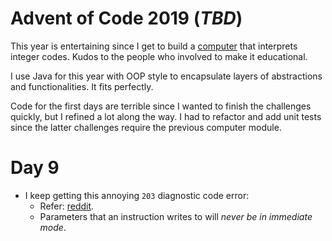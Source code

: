 # Advent of Code 2019  (*TBD*)

This year is entertaining since I get to build a [computer](https://adventofcode.com/2019/day/2) that interprets integer codes.
Kudos to the people who involved to make it educational.

I use Java for this year with OOP style to encapsulate layers of abstractions and functionalities. It fits perfectly.

Code for the first days are terrible since I wanted to finish the challenges quickly, but I refined a lot along the way.
I had to refactor and add unit tests since the latter challenges require the previous computer module.


# Day 9

+ I keep getting this annoying `203` diagnostic code error:
  - Refer: [reddit](https://www.reddit.com/r/adventofcode/comments/e8aw9j/2019_day_9_part_1_how_to_fix_203_error/).
  - Parameters that an instruction writes to will *never be in immediate mode*.